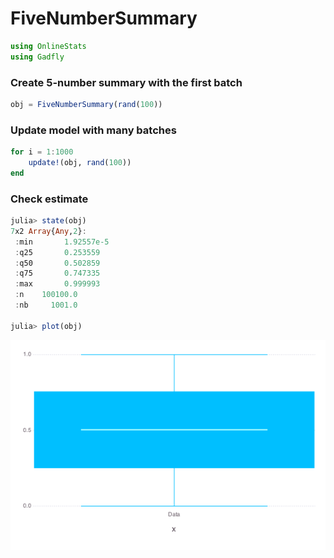 
# FiveNumberSummary


````julia
using OnlineStats
using Gadfly
````





### Create 5-number summary with the first batch
````julia
obj = FiveNumberSummary(rand(100))
````





### Update model with many batches
````julia
for i = 1:1000
    update!(obj, rand(100))
end
````





### Check estimate
````julia
julia> state(obj)
7x2 Array{Any,2}:
 :min       1.92557e-5
 :q25       0.253559  
 :q50       0.502859  
 :q75       0.747335  
 :max       0.999993  
 :n    100100.0       
 :nb     1001.0       

julia> plot(obj)

````


![](figures/FiveNumberSummary_4_1.png)



